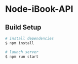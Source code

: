 # Node-iBook-API

## Build Setup

```bash
# install dependencies
$ npm install

# launch server
$ npm run start
```

